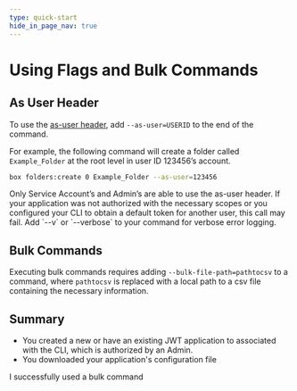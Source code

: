 ```yaml
---
type: quick-start
hide_in_page_nav: true
---
```


# Using Flags and Bulk Commands

## As User Header

To use the [as-user header][asuser], add `--as-user=USERID` to the end of the
command. 

For example, the following command will create a folder called `Example_Folder`
at the root level in user ID 123456’s account.

```bash
box folders:create 0 Example_Folder --as-user=123456
```

<Message type=warning>
   Only Service Account’s and Admin’s are able to use the as-user header.
   If your application was not authorized with the necessary scopes or you
   configured your CLI to obtain a default token for another user, this call may
   fail. Add `--v` or `--verbose` to your command for verbose error logging. 
</Message> 

## Bulk Commands

Executing bulk commands requires adding `--bulk-file-path=pathtocsv` to
a command, where `pathtocsv` is replaced with a local path to a csv file
containing the necessary information. 

## Summary

* You created a new or have an existing JWT application to associated with the
  CLI, which is authorized by an Admin.
* You downloaded your application's configuration file

<Next>I successfully used a bulk command</Next>

[asuser]: g://authentication/jwt/as-user/